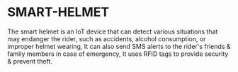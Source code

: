 # SMART-HELMET
The smart helmet is an IoT device that can detect various situations that may endanger the rider, such as accidents, alcohol consumption, or improper helmet wearing, It can also send SMS alerts to the rider's friends &amp; family members in case of emergency, It uses RFID tags to provide security &amp; prevent theft.
